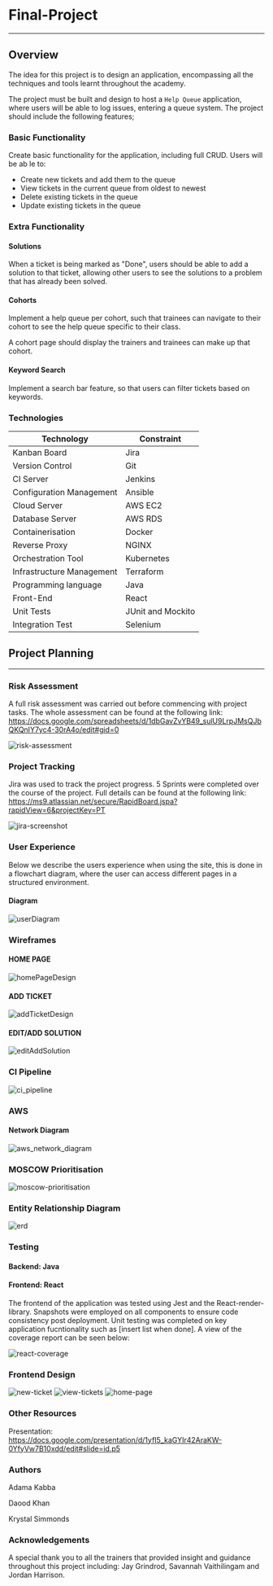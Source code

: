 # Final-Project
---
## Overview
The idea for this project is to design an application,
encompassing all the techniques and tools learnt throughout the academy.

The project must be built and design to host a `Help Queue` application,
where users will be able to log issues, entering a queue system. 
The project should include the following features;

### Basic Functionality
Create basic functionality for the application, including full CRUD.
Users will be ab   le to:

* Create new tickets and add them to the queue
* View tickets in the current queue from oldest to newest
* Delete existing tickets in the queue
* Update existing tickets in the queue

### Extra Functionality 

#### Solutions
When a ticket is being marked as "Done", 
users should be able to add a solution 
to that ticket, allowing other users to
see the solutions to a problem that has already been solved.

#### Cohorts
Implement a help queue per cohort, 
such that trainees can navigate to their 
cohort to see the help queue specific to their class.

A cohort page should display the trainers and trainees can make up that cohort.

#### Keyword Search
Implement a search bar feature, so that users can filter tickets based on keywords.

### Technologies

| Technology               | Constraint  |
| -----------              | ----------- |
| Kanban Board             | Jira        |
| Version Control          | Git|
| CI Server                | Jenkins |
| Configuration Management | Ansible |
| Cloud Server             | AWS EC2 |
| Database Server          | AWS RDS |
| Containerisation         | Docker  |
| Reverse Proxy            | NGINX  |
| Orchestration Tool       | Kubernetes  |
| Infrastructure Management| Terraform  |
| Programming language     | Java |
| Front-End                | React |
| Unit Tests               | JUnit and Mockito |
| Integration Test         | Selenium |

## Project Planning
---
### Risk Assessment 
A full risk assessment was carried out before commencing with project tasks. The whole assessment can be found at the following link:
https://docs.google.com/spreadsheets/d/1dbGavZvYB49_sulU9LrpJMsQJbQKQnIY7yc4-30rA4o/edit#gid=0

![risk-assessment](https://github.com/makhdoomshabir/Final-Project/blob/main/documentation/risk-assessment.png)

### Project Tracking
Jira was used to track the project progress. 5 Sprints were completed over the course of the project. Full details can be found at the following link:
https://ms9.atlassian.net/secure/RapidBoard.jspa?rapidView=6&projectKey=PT

![jira-screenshot](https://github.com/makhdoomshabir/Final-Project/blob/main/documentation/jira.png)


### User Experience

Below we describe the users experience when using the site, 
this is done in a flowchart diagram, where the user 
can access different pages in a structured environment.

#### Diagram
![userDiagram](documentation/UserExperience.png)

### Wireframes

#### HOME PAGE
![homePageDesign](https://github.com/makhdoomshabir/Final-Project/blob/DevOps/documentation/homepage.png)

#### ADD TICKET
![addTicketDesign](documentation/TicketAdd.png)

#### EDIT/ADD SOLUTION
![editAddSolution](documentation/issue.png)

### CI Pipeline
![ci_pipeline](https://github.com/makhdoomshabir/Final-Project/blob/main/documentation/ci_pipeline.png)

### AWS
#### Network Diagram
![aws_network_diagram](https://github.com/makhdoomshabir/Final-Project/blob/main/documentation/aws_net_diagram.png)

### MOSCOW Prioritisation

![moscow-prioritisation](https://github.com/makhdoomshabir/Final-Project/blob/main/documentation/Screenshot%20from%202020-10-14%2016-08-10.png)

### Entity Relationship Diagram
![erd](https://github.com/makhdoomshabir/Final-Project/blob/main/documentation/project_three_erd.png)

### Testing 
#### Backend: Java

#### Frontend: React
The frontend of the application was tested using Jest and the React-render-library. Snapshots were employed on all components to ensure code consistency post deployment. Unit testing was completed on key application fucntionality such as [insert list when done]. A view of the coverage report can be seen below:

![react-coverage](https://github.com/makhdoomshabir/Final-Project/blob/main/documentation/Snapshot%20Cov.png)


### Frontend Design 

![new-ticket](https://github.com/makhdoomshabir/Final-Project/blob/Frontend/documentation/newticketform.png)
![view-tickets](https://github.com/makhdoomshabir/Final-Project/blob/Frontend/documentation/viewtickets.png)
![home-page](https://github.com/makhdoomshabir/Final-Project/blob/Frontend/documentation/homepage.png)

### Other Resources

Presentation:
https://docs.google.com/presentation/d/1yfI5_kaGYIr42AraKW-0YfyVw7B10xdd/edit#slide=id.p5

### Authors
Adama Kabba

Daood Khan  

Krystal Simmonds

### Acknowledgements 
A special thank you to all the trainers that provided insight and guidance throughout this project including: Jay Grindrod, Savannah Vaithilingam and Jordan Harrison.
